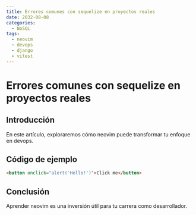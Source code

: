 ```yaml
---
title: Errores comunes con sequelize en proyectos reales
date: 2032-08-08
categories:
  - NoSQL
tags:
  - neovim
  - devops
  - django
  - vitest
---
```


# Errores comunes con sequelize en proyectos reales

## Introducción

En este artículo, exploraremos cómo neovim puede transformar tu enfoque en devops.

## Código de ejemplo

```html
<button onclick="alert('Hello!')">Click me</button>
```

## Conclusión

Aprender neovim es una inversión útil para tu carrera como desarrollador.